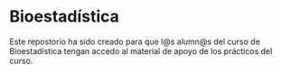 # Bioestadística

Este repostorio ha sido creado para que l@s alumn@s del curso de Bioestadística tengan accedo al material de apoyo de los prácticos del curso.
